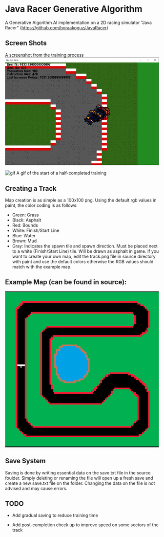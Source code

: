 # Java Racer Generative Algorithm

A Generative Algorithm AI implementation on a 2D racing simulator "Java Racer" (https://github.com/boraakoguz/JavaRacer)

## Screen Shots
A screenshot from the training process
![screenshot](https://github.com/boraakoguz/JavaRacer-generative-algorithm/blob/main/screenshots/screenshot1.png)


![gif](https://github.com/boraakoguz/JavaRacer-generative-algorithm/blob/main/screenshots/example.gif)
A gif of the start of a half-completed training

## Creating a Track

Map creation is as simple as a 100x100 png. Using the default rgb values in paint, the color coding is as follows:
- Green: Grass
- Black: Asphalt
- Red: Bounds
- White: Finish/Start Line
- Blue: Water
- Brown: Mud
- Gray: Indicates the spawn tile and spawn direction. Must be placed next to a white (Finish/Start Line) tile. Will be drawn as asphalt in game.
If you want to create your own map, edit the track.png file in source directory with paint and use the default colors otherwise the RGB values should match with the example map.

## Example Map (can be found in source):

![map](https://github.com/boraakoguz/JavaRacer-generative-algorithm/blob/main/screenshots/map.png)

## Save System
Saving is done by writing essential data on the save.txt file in the source foulder. Simply deleting or renaming the file will open up a fresh save and create a new save.txt file on the folder.
Changing the data on the file is not advised and may cause errors.

## TODO

- Add gradual saving to reduce training time

- Add post-completion check up to improve speed on some sectors of the track


  
